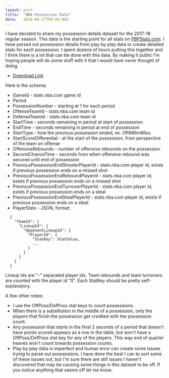 ```yaml
---
layout: post
title:  "NBA Possession Data"
date:   2018-04-17T09:09:00Z
---
```


I have decided to share my possession details dataset for the 2017-18 regular season. This data is the starting point for all stats on [PBPStats.com](https://www.pbpstats.com/). I have parsed out possession details from play by play data to create detailed stats for each possession. I spent dozens of hours putting this together and I think there is a lot that can be done with this data. By making it public I'm hoping people will do some stuff with it that I would have never thought of doing.

* [Download Link](https://s3.amazonaws.com/pbpstats/db_dumps/possession_details_00217.csv.zip)

Here is the schema:

* GameId - stats.nba.com game id
* Period
* PossessionNumber - starting at 1 for each period
* OffenseTeamId - stats.nba.com team id
* DefenseTeamId - stats.nba.com team id
* StartTime - seconds remaining in period at start of possession
* EndTime - seconds remaining in period at end of possession
* StartType - how the previous possession ended, ex. OffAtRimMiss
* StartScoreDifferential - at the start of the possession, from perspective of the team on offense
* OffensiveRebounds - number of offensive rebounds on the possession
* SecondChanceTime - seconds from when offensive rebound was secured until end of possession
* PreviousPossessionEndShooterPlayerId - stats.nba.com player id, exists if previous possession ends on a missed shot
* PreviousPossessionEndReboundPlayerId - stats.nba.com player id, exists if previous possession ends on a missed shot
* PreviousPossessionEndTurnoverPlayerId - stats.nba.com player id, exists if previous possession ends on a steal
* PreviousPossessionEndStealPlayerId - stats.nba.com player id, exists if previous possession ends on a steal
* PlayerStats - JSON, format:
```
  {
    "TeamId": {
      "LineupId": {
        "OpponentLineupId": {
          "PlayerId": {
            "StatKey": StatValue,
            ...
          }
        }
      }
    }
  }
```
Lineup ids are "-" separated player ids. Team rebounds and team turnovers are counted with the player id "0". Each StatKey should be pretty self-explanatory.

A few other notes:

* I use the OffPoss/DefPoss stat keys to count possessions.
* When there is a substitution in the middle of a possession, only the players that finish the possession get credited with the possession count.
* Any possession that starts in the final 2 seconds of a period that doesn't have points scored appears as a row in the table, but won't have a OffPoss/DefPoss stat key for any of the players. This way end of quarter heaves won't count towards possession counts.
* Play by play data is imperfect and human error can create some issues trying to parse out possessions. I have done the best I can to sort some of these issues out, but I'm sure there are still issues I haven't discovered that may be causing some things in this dataset to be off. If you notice anything that seems off let me know.
